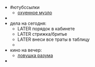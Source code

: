 - #ютубссылки
	- [охуенное музло](https://youtube.com/shorts/SC0hFuEouD4?si=ecMjWES-G16E7p--)
-
- дела на сегодня:
	- LATER порядок в кабинете
	- LATER стрижка/бритье
	- LATER внеси все траты в таблицу
	-
- кино на вечер:
	- [ловушка разума](https://www.kinopoisk.ru/film/881455/)
-
